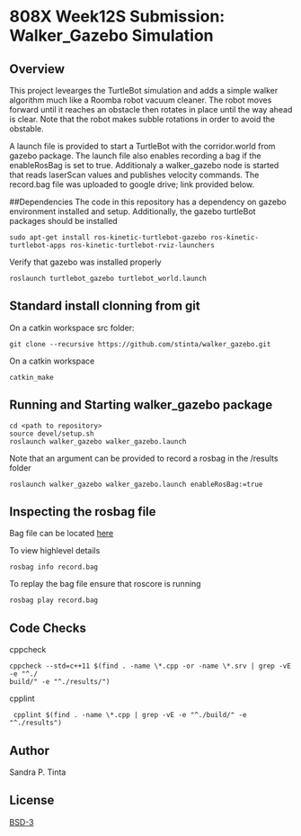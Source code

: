 # 808X Week12S Submission: Walker_Gazebo Simulation
## Overview

This project levearges the  TurtleBot simulation and adds a simple walker algorithm much like a Roomba robot vacuum cleaner. The robot moves forward until it reaches an obstacle then rotates in place until the way ahead is clear.  Note that the robot makes subble rotations in order to avoid the obstable.

A launch file is provided to start a TurtleBot with the corridor.world from gazebo package.  The launch file also enables recording a bag if the enableRosBag is set to true.  Additionaly a walker_gazebo node is started that reads laserScan values and publishes velocity commands.
The record.bag file was uploaded to google drive; link provided below.

##Dependencies
The code in this repository has a dependency on gazebo environment installed and setup.  Additionally, the gazebo turtleBot packages should be installed

```
sudo apt-get install ros-kinetic-turtlebot-gazebo ros-kinetic-turtlebot-apps ros-kinetic-turtlebot-rviz-launchers
```
Verify that gazebo was installed properly
```
roslaunch turtlebot_gazebo turtlebot_world.launch
```

## Standard install clonning from git

On a catkin workspace src folder:
```
git clone --recursive https://github.com/stinta/walker_gazebo.git
```
On a catkin workspace
```
catkin_make
```

## Running and Starting walker_gazebo package
```
cd <path to repository>
source devel/setup.sh
roslaunch walker_gazebo walker_gazebo.launch
```

Note that an argument can be provided to record a rosbag in the /results folder 
```
roslaunch walker_gazebo walker_gazebo.launch enableRosBag:=true
```

## Inspecting the rosbag file
Bag file can be located [here](href="https://drive.google.com/file/d/1cRpIyNQf9hf_aEnLnw0K1w7JiLt4rd__/view?usp=sharing>here)

To view highlevel details
```
rosbag info record.bag
```

To replay the bag file ensure that roscore is running
```
rosbag play record.bag
```

## Code Checks

cppcheck
```
cppcheck --std=c++11 $(find . -name \*.cpp -or -name \*.srv | grep -vE -e "^./
build/" -e "^./results/")
```
cpplint
```
 cpplint $(find . -name \*.cpp | grep -vE -e "^./build/" -e "^./results")
```
## Author
Sandra P. Tinta

## License
[BSD-3](https://opensource.org/licenses/BSD-3-Clause)
